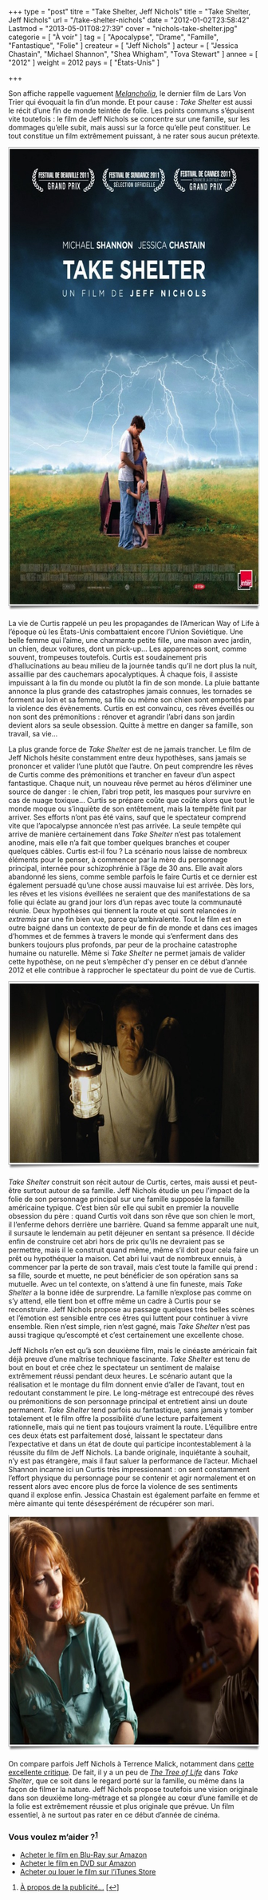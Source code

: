 +++
type = "post"
titre = "Take Shelter, Jeff Nichols"
title = "Take Shelter, Jeff Nichols"
url = "/take-shelter-nichols"
date = "2012-01-02T23:58:42"
Lastmod = "2013-05-01T08:27:39"
cover = "nichols-take-shelter.jpg"
categorie = [ "À voir" ]
tag = [ "Apocalypse", "Drame", "Famille", "Fantastique", "Folie" ]
createur = [ "Jeff Nichols" ]
acteur = [ "Jessica Chastain", "Michael Shannon", "Shea Whigham", "Tova Stewart" ]
annee = [ "2012" ]
weight = 2012
pays = [ "États-Unis" ]

+++

<p>Son affiche rappelle vaguement <em><a href="/2011/08/09/melancholia-trier/">Melancholia</a></em>, le dernier film de Lars Von Trier qui évoquait la fin d&rsquo;un monde. Et pour cause : <em>Take Shelter</em> est aussi le récit d&rsquo;une fin de monde teintée de folie. Les points communs s&rsquo;épuisent vite toutefois : le film de Jeff Nichols se concentre sur une famille, sur les dommages qu&rsquo;elle subit, mais aussi sur la force qu&rsquo;elle peut constituer. Le tout constitue un film extrêmement puissant, à ne rater sous aucun prétexte.</p>
<div style="text-align: center;"><a href="http://www.allocine.fr/film/fichefilm_gen_cfilm=189944.html"><img class="aligncenter" style="border-style: initial; border-color: initial; border-width: 0px;" src="take-shelter-nichols.jpg" alt="Take shelter nichols" width="690" height="927" border="0" /></a></div>
<p>La vie de Curtis rappelé un peu les propagandes de l&rsquo;American Way of Life à l&rsquo;époque où les États-Unis combattaient encore l&rsquo;Union Soviétique. Une belle femme qui l&rsquo;aime, une charmante petite fille, une maison avec jardin, un chien, deux voitures, dont un pick-up… Les apparences sont, comme souvent, trompeuses toutefois. Curtis est soudainement pris d&rsquo;hallucinations au beau milieu de la journée tandis qu&rsquo;il ne dort plus la nuit, assaillie par des cauchemars apocalyptiques. À chaque fois, il assiste impuissant à la fin du monde ou plutôt la fin de son monde. La pluie battante annonce la plus grande des catastrophes jamais connues, les tornades se forment au loin et sa femme, sa fille ou même son chien sont emportés par la violence des évènements. Curtis en est convaincu, ces rêves éveillés ou non sont des prémonitions : rénover et agrandir l&rsquo;abri dans son jardin devient alors sa seule obsession. Quitte à mettre en danger sa famille, son travail, sa vie…</p>
<p>La plus grande force de <em>Take Shelter</em> est de ne jamais trancher. Le film de Jeff Nichols hésite constamment entre deux hypothèses, sans jamais se prononcer et valider l&rsquo;une plutôt que l&rsquo;autre. On peut comprendre les rêves de Curtis comme des prémonitions et trancher en faveur d&rsquo;un aspect fantastique. Chaque nuit, un nouveau rêve permet au héros d&rsquo;éliminer une source de danger : le chien, l&rsquo;abri trop petit, les masques pour survivre en cas de nuage toxique… Curtis se prépare coûte que coûte alors que tout le monde moque ou s&rsquo;inquiète de son entêtement, mais la tempête finit par arriver. Ses efforts n&rsquo;ont pas été vains, sauf que le spectateur comprend vite que l&rsquo;apocalypse annoncée n&rsquo;est pas arrivée. La seule tempête qui arrive de manière certainement dans <em>Take Shelter</em> n&rsquo;est pas totalement anodine, mais elle n&rsquo;a fait que tomber quelques branches et couper quelques câbles. Curtis est-il fou ? La scénario nous laisse de nombreux éléments pour le penser, à commencer par la mère du personnage principal, internée pour schizophrénie à l&rsquo;âge de 30 ans. Elle avait alors abandonné les siens, comme semble parfois le faire Curtis et ce dernier est également persuadé qu&rsquo;une chose aussi mauvaise lui est arrivée. Dès lors, les rêves et les visions éveillées ne seraient que des manifestations de sa folie qui éclate au grand jour lors d&rsquo;un repas avec toute la communauté réunie. Deux hypothèses qui tiennent la route et qui sont relancées <em>in extremis</em> par une fin bien vue, parce qu&rsquo;ambivalente. Tout le film est en outre baigné dans un contexte de peur de fin de monde et dans ces images d&rsquo;hommes et de femmes à travers le monde qui s&rsquo;enferment dans des bunkers toujours plus profonds, par peur de la prochaine catastrophe humaine ou naturelle. Même si <em>Take Shelter</em> ne permet jamais de valider cette hypothèse, on ne peut s&rsquo;empêcher d&rsquo;y penser en ce début d&rsquo;année 2012 et elle contribue à rapprocher le spectateur du point de vue de Curtis.</p>
<div style="text-align: center;"><img class="aligncenter" style="border-style: initial; border-color: initial; border-width: 0px;" src="take-shelter-michael-shannon.jpg" alt="Take shelter michael shannon" width="690" height="376" border="0" /></div>
<p><em>Take Shelter</em> construit son récit autour de Curtis, certes, mais aussi et peut-être surtout autour de sa famille. Jeff Nichols étudie un peu l&rsquo;impact de la folie de son personnage principal sur une famille supposée la famille américaine typique. C&rsquo;est bien sûr elle qui subit en premier la nouvelle obsession du père : quand Curtis voit dans son rêve que son chien le mort, il l&rsquo;enferme dehors derrière une barrière. Quand sa femme apparaît une nuit, il sursaute le lendemain au petit déjeuner en sentant sa présence. Il décide enfin de construire cet abri hors de prix qu&rsquo;ils ne devraient pas se permettre, mais il le construit quand même, même s&rsquo;il doit pour cela faire un prêt ou hypothéquer la maison. Cet abri lui vaut de nombreux ennuis, à commencer par la perte de son travail, mais c&rsquo;est toute la famille qui prend : sa fille, sourde et muette, ne peut bénéficier de son opération sans sa mutuelle. Avec un tel contexte, on s&rsquo;attend à une fin funeste, mais <em>Take Shelter</em> a la bonne idée de surprendre. La famille n&rsquo;explose pas comme on s&rsquo;y attend, elle tient bon et offre même un cadre à Curtis pour se reconstruire. Jeff Nichols propose au passage quelques très belles scènes et l&rsquo;émotion est sensible entre ces êtres qui luttent pour continuer à vivre ensemble. Rien n&rsquo;est simple, rien n&rsquo;est gagné, mais <em>Take Shelter</em> n&rsquo;est pas aussi tragique qu&rsquo;escompté et c&rsquo;est certainement une excellente chose.</p>
<p>Jeff Nichols n&rsquo;en est qu&rsquo;à son deuxième film, mais le cinéaste américain fait déjà preuve d&rsquo;une maîtrise technique fascinante. <em>Take Shelter</em> est tenu de bout en bout et crée chez le spectateur un sentiment de malaise extrêmement réussi pendant deux heures. Le scénario autant que la réalisation et le montage du film donnent envie d&rsquo;aller de l&rsquo;avant, tout en redoutant constamment le pire. Le long-métrage est entrecoupé des rêves ou prémonitions de son personnage principal et entretient ainsi un doute permanent. <em>Take Shelter</em> tend parfois au fantastique, sans jamais y tomber totalement et le film offre la possibilité d&rsquo;une lecture parfaitement rationnelle, mais qui ne tient pas toujours vraiment la route. L&rsquo;équilibre entre ces deux états est parfaitement dosé, laissant le spectateur dans l&rsquo;expectative et dans un état de doute qui participe incontestablement à la réussite du film de Jeff Nichols. La bande originale, inquiétante à souhait, n&rsquo;y est pas étrangère, mais il faut saluer la performance de l&rsquo;acteur. Michael Shannon incarne ici un Curtis très impressionnant : on sent constamment l&rsquo;effort physique du personnage pour se contenir et agir normalement et on ressent alors avec encore plus de force la violence de ses sentiments quand il explose enfin. Jessica Chastain est également parfaite en femme et mère aimante qui tente désespérément de récupérer son mari.</p>
<div style="text-align: center;"><img class="aligncenter" style="border-style: initial; border-color: initial; border-width: 0px;" src="take-shelter-jessica-chastain.jpg" alt="Take shelter jessica chastain" width="690" height="473" border="0" /></div>
<p>On compare parfois Jeff Nichols à Terrence Malick, notamment dans <a href="http://www.playlistsociety.fr/2011/11/take-shelter-de-jeff-nichols/17186/">cette excellente critique</a>. De fait, il y a un peu de <em><a href="/2011/05/17/tree-of-life-malick/">The Tree of Life</a></em> dans <em>Take Shelter</em>, que ce soit dans le regard porté sur la famille, ou même dans la façon de filmer la nature. Jeff Nichols propose toutefois une vision originale dans son deuxième long-métrage et sa plongée au cœur d&rsquo;une famille et de la folie est extrêmement réussie et plus originale que prévue. Un film essentiel, à ne surtout pas rater en ce début d&rsquo;année de cinéma.</p>
<div class="amazon">
<h3>Vous voulez m&rsquo;aider ?<sup><a href="#footnote_0_5457" id="identifier_0_5457" class="footnote-link footnote-identifier-link" title="&Agrave; propos de la publicit&eacute;&hellip;">1</a></sup></h3>
<ul>
<li><a href="http://www.amazon.fr/gp/product/B007EYQ2C0/ref=as_li_ss_tl?ie=UTF8&tag=leblogdenic07-21&linkCode=as2&camp=1642&creative=19458&creativeASIN=B007EYQ2C0">Acheter le film en Blu-Ray sur Amazon</a></li>
<li><a href="http://www.amazon.fr/gp/product/B007EYQ2CK/ref=as_li_ss_tl?ie=UTF8&tag=leblogdenic07-21&linkCode=as2&camp=1642&creative=19458&creativeASIN=B007EYQ2CK">Acheter le film en DVD sur Amazon</a></li>
<li><a href="http://itunes.apple.com/fr/movie/take-shelter-vost/id520202167">Acheter ou louer le film sur l&rsquo;iTunes Store</a></li>
</ul>
</div>
<ol class="footnotes"><li id="footnote_0_5457" class="footnote"><a href="/soutien/">À propos de la publicité…</a> [<a href="#identifier_0_5457" class="footnote-link footnote-back-link">&#8617;</a>]</li></ol>
